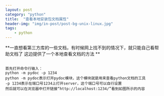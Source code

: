 ```yaml
---
layout: post
category: "python"
title:  "查看本地安装包文档属性"
header-img: "img/in-post/post-bg-unix-linux.jpg"
tags:
    - python
---
```



**一直想看第三方库的一些文档，有时候网上找不到的情况下，就只能自己看帮助文档了
这边提供了一个本地查看文档的方法
**
<pre><code>
首先打开命令行输入：
python -m pydoc -p 1234
python -m pydoc表示打开pydoc模块，这个模块就是用来查看python文档的工具
-p 1234表示在端口号1234上打开server，这个端口号可以自行设置
然后就可以在浏览器中打开链接“http://localhost:1234/”看到如图所示的内容
</code></pre>
